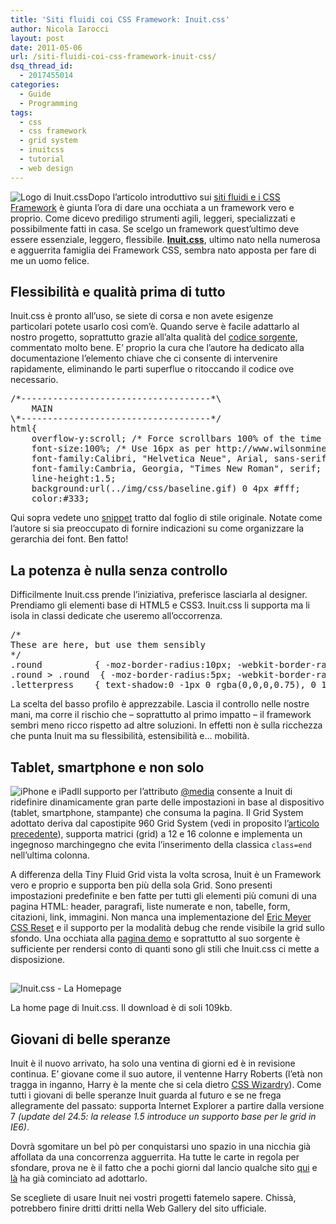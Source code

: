 ```yaml
---
title: 'Siti fluidi coi CSS Framework: Inuit.css'
author: Nicola Iarocci
layout: post
date: 2011-05-06
url: /siti-fluidi-coi-css-framework-inuit-css/
dsq_thread_id:
  - 2017455014
categories:
  - Guide
  - Programming
tags:
  - css
  - css framework
  - grid system
  - inuitcss
  - tutorial
  - web design
---
```

<img class="alignright size-thumbnail wp-image-2329" title="Logo di Inuit.css" src="http://i0.wp.com/nicolaiarocci.com/wp-content/uploads/InuitCSS-150x69.jpg?fit=150%2C69" alt="Logo di Inuit.css" srcset="images/InuitCSS.jpg?resize=150%2C69 150w, http://i1.wp.com/nicolaiarocci.com/wp-content/uploads/InuitCSS.jpg?w=280 280w" sizes="(max-width: 150px) 100vw, 150px" data-recalc-dims="1" />Dopo l&#8217;articolo introduttivo sui [siti fluidi e i CSS Framework][1] è giunta l&#8217;ora di dare una occhiata a un framework vero e proprio. Come dicevo prediligo strumenti agili, leggeri, specializzati e possibilmente fatti in casa. Se scelgo un framework quest&#8217;ultimo deve essere essenziale, leggero, flessibile. **<a title="Inuit.css" href="http://csswizardry.com/inuitcss/" target="_blank">Inuit.css</a>**, ultimo nato nella numerosa e agguerrita famiglia dei Framework CSS, sembra nato apposta per fare di me un uomo felice.<!--more-->

## Flessibilità e qualità prima di tutto

Inuit.css è pronto all’uso, se siete di corsa e non avete esigenze particolari potete usarlo così com&#8217;è. Quando serve è facile adattarlo al nostro progetto, soprattutto grazie all&#8217;alta qualità del <a title="Inuit.css source code" href="https://github.com/csswizardry/inuit.css/blob/master/css/inuit.css" target="_blank">codice sorgente</a>, commentato molto bene. E&#8217; proprio la cura che l&#8217;autore ha dedicato alla documentazione l&#8217;elemento chiave che ci consente di intervenire rapidamente, eliminando le parti superflue o ritoccando il codice ove necessario.

<pre class="brush:css">/*------------------------------------*\
	MAIN
\*------------------------------------*/
html{
	overflow-y:scroll; /* Force scrollbars 100% of the time */
	font-size:100%; /* Use 16px as per http://www.wilsonminer.com/posts/2008/oct/20/relative-readability/ */
	font-family:Calibri, "Helvetica Neue", Arial, sans-serif; /* Swap these two lines around to switch between serif and sans */
	font-family:Cambria, Georgia, "Times New Roman", serif; /* Swap these two lines around to switch between serif and sans */
	line-height:1.5;
	background:url(../img/css/baseline.gif) 0 4px #fff;
	color:#333;</pre>

Qui sopra vedete uno <a title="Snippet" href="http://it.wikipedia.org/wiki/Snippet" target="_blank">snippet</a> tratto dal foglio di stile originale. Notate come l&#8217;autore si sia preoccupato di fornire indicazioni su come organizzare la gerarchia dei font. Ben fatto!

## La potenza è nulla senza controllo

Difficilmente Inuit.css prende l&#8217;iniziativa, preferisce lasciarla al designer. Prendiamo gli elementi base di HTML5 e CSS3. Inuit.css li supporta ma li isola in classi dedicate che useremo all’occorrenza.

<pre class="brush:css">/*
These are here, but use them sensibly
*/
.round			{ -moz-border-radius:10px; -webkit-border-radius:10px; border-radius:10px; }
.round &gt; .round	{ -moz-border-radius:5px; -webkit-border-radius:5px; border-radius:5px; }
.letterpress	{ text-shadow:0 -1px 0 rgba(0,0,0,0.75), 0 1px 0 rgba(255,255,255,0.25); } /* Colours may need adjustment */</pre>

La scelta del basso profilo è apprezzabile. Lascia il controllo nelle nostre mani, ma corre il rischio che &#8211; soprattutto al primo impatto &#8211; il framework sembri meno ricco rispetto ad altre soluzioni. In effetti non è sulla ricchezza che punta Inuit ma su flessibilità, estensibilità e&#8230; mobilità.

## Tablet, smartphone e non solo

<img class="alignright size-full wp-image-2348" title="iPhone e iPad" src="http://i0.wp.com/nicolaiarocci.com/wp-content/uploads/iphone-ipad.jpg?fit=100%2C100" alt="iPhone e iPad" srcset="http://i0.wp.com/nicolaiarocci.com/wp-content/uploads/iphone-ipad.jpg?w=100 100w, http://i0.wp.com/nicolaiarocci.com/wp-content/uploads/iphone-ipad.jpg?resize=90%2C90 90w" sizes="(max-width: 100px) 100vw, 100px" data-recalc-dims="1" />Il supporto per l’attributo <a title="Attributo @media" href="http://css.html.it/guide/lezione/17/lattributo-media/" target="_blank">@media</a> consente a Inuit di ridefinire dinamicamente gran parte delle impostazioni in base al dispositivo (tablet, smartphone, stampante) che consuma la pagina. Il Grid System adottato deriva dal capostipite 960 Grid System (vedi in proposito l&#8217;<a title="Costruire siti fluidi coi CSS Framework" href="http://nicolaiarocci.com/costruire-siti-fluidi-coi-css-framework-tiny-fluid-grid/" target="_blank">articolo precedente</a>), supporta matrici (grid) a 12 e 16 colonne e implementa un ingegnoso marchingegno che evita l&#8217;inserimento della classica `class=end` nell’ultima colonna.

A differenza della Tiny Fluid Grid vista la volta scrosa, Inuit è un Framework vero e proprio e supporta ben più della sola Grid. Sono presenti impostazioni predefinite e ben fatte per tutti gli elementi più comuni di una pagina HTML: header, paragrafi, liste numerate e non, tabelle, form, citazioni, link, immagini. Non manca una implementazione del [Eric Meyer CSS Reset][2] e il supporto per la modalità debug che rende visibile la grid sullo sfondo. Una occhiata alla <a title="Pagina demo di Inuit.css" href="http://csswizardry.com/inuitcss/inuit.css/example.html" target="_blank">pagina demo</a> e soprattutto al suo sorgente è sufficiente per rendersi conto di quanti sono gli stili che Inuit.css ci mette a disposizione.

## <div id="attachment_2410" style="width: 490px" class="wp-caption aligncenter">
  <img class="size-full wp-image-2410" title="Inuit.css - La Homepage" src="images/InuitCSS-Homepage1.jpg?fit=480%2C247" alt="Inuit.css - La Homepage" srcset="http://i1.wp.com/nicolaiarocci.com/wp-content/uploads/InuitCSS-Homepage1.jpg?w=480 480w, http://i1.wp.com/nicolaiarocci.com/wp-content/uploads/InuitCSS-Homepage1.jpg?resize=150%2C77 150w, http://i1.wp.com/nicolaiarocci.com/wp-content/uploads/InuitCSS-Homepage1.jpg?resize=300%2C154 300w" sizes="(max-width: 480px) 100vw, 480px" data-recalc-dims="1" />
  
  <p class="wp-caption-text">
    La home page di Inuit.css. Il download è di soli 109kb.
  </p>
</div></h2> 

## Giovani di belle speranze

Inuit è il nuovo arrivato, ha solo una ventina di giorni ed è in revisione continua. E&#8217; giovane come il suo autore, il ventenne Harry Roberts (l&#8217;età non tragga in inganno, Harry è la mente che si cela dietro <a title="CSS Wizardry" href="http://csswizardry.com/" target="_blank">CSS Wizardry</a>). Come tutti i giovani di belle speranze Inuit guarda al futuro e se ne frega allegramente del passato: supporta Internet Explorer a partire dalla versione 7 _(update del 24.5: la release 1.5 introduce un supporto base per le grid in IE6)_.

Dovrà sgomitare un bel pò per conquistarsi uno spazio in una nicchia già affollata da una concorrenza agguerrita. Ha tutte le carte in regola per sfondare, prova ne è il fatto che a pochi giorni dal lancio qualche sito <a title="TV Shows 2" href="http://tvshowsapp.com/" target="_blank">qui</a> e <a title="One Page Website" href="http://www.one-page-website.co.uk/" target="_blank">là</a> ha già cominciato ad adottarlo.

Se scegliete di usare Inuit nei vostri progetti fatemelo sapere. Chissà, potrebbero finire dritti dritti nella Web Gallery del sito ufficiale.

 [1]: http://nicolaiarocci.com/costruire-siti-fluidi-coi-css-framework-tiny-fluid-grid/
 [2]: http://nicolaiarocci.com/eric-meyer-aggiorna-il-suo-famoso-css-reset/ "Eric Meyer Reset"
